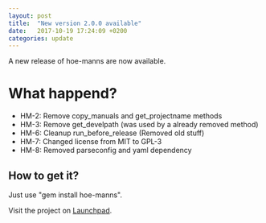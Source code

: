 ```yaml
---
layout: post
title:  "New version 2.0.0 available"
date:   2017-10-19 17:24:09 +0200
categories: update
---
```

A new release of hoe-manns are now available.

# What happend?

* HM-2: Remove copy_manuals and get_projectname methods
* HM-3: Remove get_develpath (was used by a already removed method)
* HM-6: Cleanup run_before_release (Removed old stuff)
* HM-7: Changed license from MIT to GPL-3
* HM-8: Removed parseconfig and yaml dependency

## How to get it?
Just use "gem install hoe-manns".

Visit the project on [Launchpad](https://launchpad.net/hoe-manns).